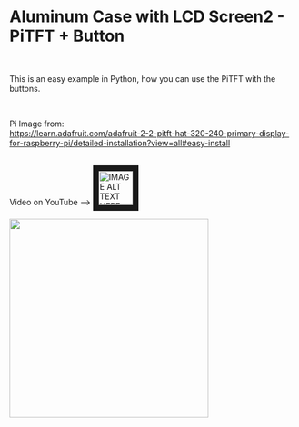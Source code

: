 
<h1>Aluminum Case with LCD Screen2 -  PiTFT + Button</h1>
</br>

This is an easy example in Python, how you can use the PiTFT with the buttons.

</br>


Pi Image from: </br>
https://learn.adafruit.com/adafruit-2-2-pitft-hat-320-240-primary-display-for-raspberry-pi/detailed-installation?view=all#easy-install
</br></br>


Video on YouTube --> <a href="https://youtu.be/RM2sC1GFHVA" target="_blank">
 <img src="https://user-images.githubusercontent.com/36192933/50377674-d0e70800-0621-11e9-9848-b41b02b2e1ac.png" alt="IMAGE ALT TEXT HERE" width="60" border="10" />
</a>
</br>

<img src="https://user-images.githubusercontent.com/36192933/50406661-14c84180-07c9-11e9-8685-73550dbbd438.png" width="350">
